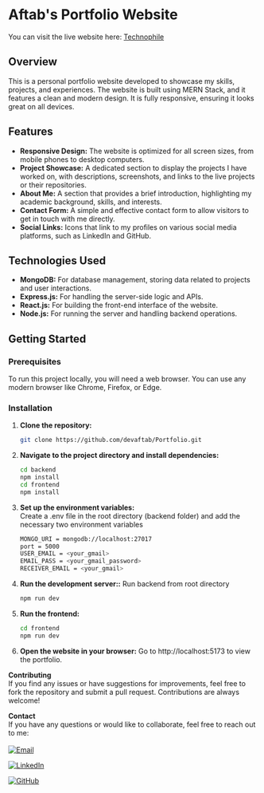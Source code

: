 # Aftab's Portfolio Website
You can visit the live website here: [Technophile](https://devaftab.xyz/)

## Overview

This is a personal portfolio website developed to showcase my skills, projects, and experiences. The website is built using MERN Stack, and it features a clean and modern design. It is fully responsive, ensuring it looks great on all devices.

## Features

- **Responsive Design:** The website is optimized for all screen sizes, from mobile phones to desktop computers.
- **Project Showcase:** A dedicated section to display the projects I have worked on, with descriptions, screenshots, and links to the live projects or their repositories.
- **About Me:** A section that provides a brief introduction, highlighting my academic background, skills, and interests.
- **Contact Form:** A simple and effective contact form to allow visitors to get in touch with me directly.
- **Social Links:** Icons that link to my profiles on various social media platforms, such as LinkedIn and GitHub.

## Technologies Used

- **MongoDB:** For database management, storing data related to projects and user interactions.
- **Express.js:** For handling the server-side logic and APIs.
- **React.js:** For building the front-end interface of the website.
- **Node.js:** For running the server and handling backend operations.

## Getting Started

### Prerequisites<br/>

To run this project locally, you will need a web browser. You can use any modern browser like Chrome, Firefox, or Edge.

### Installation

1. **Clone the repository:**

   ```bash
   git clone https://github.com/devaftab/Portfolio.git
   
2. **Navigate to the project directory and install dependencies:**

   ```bash
   cd backend
   npm install
   cd frontend
   npm install

3. **Set up the environment variables:**<br/>
   Create a .env file in the root directory (backend folder) and add the necessary two environment variables <br/>
   ```bash
   MONGO_URI = mongodb://localhost:27017
   port = 5000
   USER_EMAIL = <your_gmail>
   EMAIL_PASS = <your_gmail_password>
   RECEIVER_EMAIL = <your_gmail>
   
5. **Run the development server::**
   Run backend from root directory
   ```bash
   npm run dev
   
6. **Run the frontend:**
   ```bash
   cd frontend
   npm run dev
   
7. **Open the website in your browser:**
   Go to http://localhost:5173 to view the portfolio.

**Contributing**<br/>
  If you find any issues or have suggestions for improvements, feel free to fork the repository and submit a pull request. Contributions are always welcome!<br/>

**Contact**<br/>
  If you have any questions or would like to collaborate, feel free to reach out to me:<br/><br/>
  [![Email](https://img.shields.io/badge/Email-Contact-red?logo=gmail)](mailto:web.dev.aftab@gamil.com)<br/>
  
  [![LinkedIn](https://img.shields.io/badge/LinkedIn-Profile-blue?logo=linkedin)](https://www.linkedin.com/in/devaftab/) <br/>
  
  [![GitHub](https://img.shields.io/badge/GitHub-Profile-black?logo=github)](https://github.com/devaftab/)
